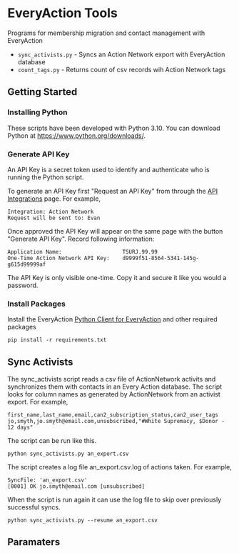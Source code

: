 # EveryAction Tools

Programs for membership migration and contact management with EveryAction

 * `sync_activists.py` - Syncs an Action Network export with EveryAction database
 * `count_tags.py` - Returns count of csv records wih Action Network tags

## Getting Started

### Installing Python

These scripts have been developed with Python 3.10. You can download Python at https://www.python.org/downloads/.

### Generate API Key

An API Key is a secret token used to identify and authenticate who is running the Python script.

To generate an API Key first "Request an API Key" from through the [API Integrations](https://www.targetsmartvan.com/APIIntegrations.aspx#/) page. For example,

    Integration: Action Network
    Request will be sent to: Evan

Once approved the API Key will appear on the same page with the button "Generate API Key".
Record following information:

    Application Name:                   TSURJ.99.99
    One-Time Action Network API Key:    d9999f51-8564-5341-145g-g615d99999af

The API Key is only visible one-time. Copy it and secure it like you would a password.

### Install Packages

Install the EveryAction
[Python Client for EveryAction](https://partiallyderived.github.io/everyaction-client/) and other required packages

    pip install -r requirements.txt

## Sync Activists

The sync_activists script reads a csv file of ActionNetwork activits and synchronizes them with
contacts in an Every Action database. The script looks for column names as generated by
ActionNetwork from an activist export. For example,

    first_name,last_name,email,can2_subscription_status,can2_user_tags
    jo,smyth,jo.smyth@email.com,unsubscribed,"#White Supremacy, $Donor - 12 days"

The script can be run like this.

    python sync_activists.py an_export.csv

The script creates a log file an_export.csv.log of actions taken. For example,

    SyncFile: 'an_export.csv'
    [0001] OK jo.smyth@email.com [unsubscribed]

When the script is run again it can use the log file to skip over previously 
successful syncs.

    python sync_activists.py --resume an_export.csv

## Paramaters

